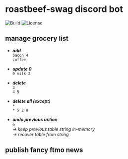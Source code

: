 # roastbeef-swag discord bot

![Build](https://github.com/maribowman/roastbeef-swag/actions/workflows/build.yml/badge.svg)
![License](https://img.shields.io/badge/License-Apache%202.0-green.svg)

## manage grocery list

- ___add___  
  `bacon 4`  
  `coffee`

- ___update 0___  
  `0 milk 2`

- ___delete___  
  `3`  
  `4 5`

- ___delete all (except)___  
  `*`  
  `* 5 2 8`

- ___undo previous action___  
  `&`  
  _→ keep previous table string in-memory_  
  _→ recover table from string_

## publish fancy ftmo news
